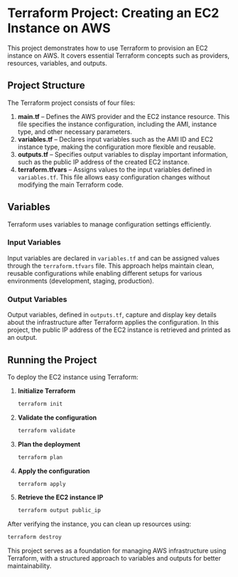 # Terraform Project: Creating an EC2 Instance on AWS  

This project demonstrates how to use Terraform to provision an EC2 instance on AWS. It covers essential Terraform concepts such as providers, resources, variables, and outputs.  

## Project Structure  
The Terraform project consists of four files:  

1. **main.tf** – Defines the AWS provider and the EC2 instance resource. This file specifies the instance configuration, including the AMI, instance type, and other necessary parameters.  
2. **variables.tf** – Declares input variables such as the AMI ID and EC2 instance type, making the configuration more flexible and reusable.  
3. **outputs.tf** – Specifies output variables to display important information, such as the public IP address of the created EC2 instance.  
4. **terraform.tfvars** – Assigns values to the input variables defined in `variables.tf`. This file allows easy configuration changes without modifying the main Terraform code.  

## Variables  
Terraform uses variables to manage configuration settings efficiently.  

### Input Variables  
Input variables are declared in `variables.tf` and can be assigned values through the `terraform.tfvars` file. This approach helps maintain clean, reusable configurations while enabling different setups for various environments (development, staging, production).  

### Output Variables  
Output variables, defined in `outputs.tf`, capture and display key details about the infrastructure after Terraform applies the configuration. In this project, the public IP address of the EC2 instance is retrieved and printed as an output.  

## Running the Project  
To deploy the EC2 instance using Terraform:  

1. **Initialize Terraform**  
   ```sh
   terraform init
   ```  
2. **Validate the configuration**  
   ```sh
   terraform validate
   ```  
3. **Plan the deployment**  
   ```sh
   terraform plan
   ```  
4. **Apply the configuration**  
   ```sh
   terraform apply
   ```  
5. **Retrieve the EC2 instance IP**  
   ```sh
   terraform output public_ip
   ```  

After verifying the instance, you can clean up resources using:  
```sh
terraform destroy
```  

This project serves as a foundation for managing AWS infrastructure using Terraform, with a structured approach to variables and outputs for better maintainability.

